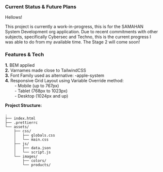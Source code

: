 ### Current Status & Future Plans

Hellows!

This project is currently a work-in-progress, this is for the SAMAHAN System Development org application. Due to recent commitments with other subjects, specifically Cybersec and Techno, this is the current progress I was able to do from my available time. The Stage 2 will come soon!

### Features & Tech

**1.** BEM applied  
**2.** Varnames made close to TailwindCSS  
**3.** Font Family used as alternative: -apple-system  
**4.** Responsive Grid Layout using Variable Override method:  
&nbsp;&nbsp;&nbsp;&nbsp;&nbsp;&nbsp;&nbsp;&nbsp;- Mobile (up to 767px)  
&nbsp;&nbsp;&nbsp;&nbsp;&nbsp;&nbsp;&nbsp;&nbsp;- Tablet (768px to 1023px)  
&nbsp;&nbsp;&nbsp;&nbsp;&nbsp;&nbsp;&nbsp;&nbsp;- Desktop (1024px and up)  

**Project Structure:**
```
.
├── index.html
├── .prettierrc
└── assets/
    ├── css/
    │   ├── globals.css
    │   └── main.css
    ├── js/
    │   ├── data.json
    │   └── script.js
    └── images/
        ├── colors/
        └── products/
```
